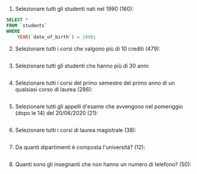1. Selezionare tutti gli studenti nati nel 1990 (160):

```sql
SELECT *
FROM `students`
WHERE
	YEAR(`date_of_birth`) = 1990;
```

2. Selezionare tutti i corsi che valgono più di 10 crediti (479):

```sql

```

3. Selezionare tutti gli studenti che hanno più di 30 anni:

```sql

```

4. Selezionare tutti i corsi del primo semestre del primo anno di un qualsiasi corso di
   laurea (286):

```sql

```

5. Selezionare tutti gli appelli d'esame che avvengono nel pomeriggio (dopo le 14) del
   20/06/2020 (21):

```sql

```

6. Selezionare tutti i corsi di laurea magistrale (38):

```sql

```

7. Da quanti dipartimenti è composta l'università? (12):

```sql

```

8. Quanti sono gli insegnanti che non hanno un numero di telefono? (50):

```sql

```
